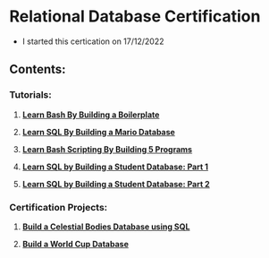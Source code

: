 # Relational Database Certification

* I started this certication on 17/12/2022

## Contents:

### Tutorials:

1) [**Learn Bash By Building a Boilerplate**](01%20-%20Learn%20Bash%20by%20Building%20a%20Boilerplate)

2) [**Learn SQL By Building a Mario Database**](02%20-%20Learn%20SQL%20By%20Building%20a%20Mario%20Database)

3) [**Learn Bash Scripting By Building 5 Programs**](/03%20-%20Relational%20Database/04%20-%20Learn%20Bash%20Scripting%20By%20Building%205%20Programs)

4) [**Learn SQL by Building a Student Database: Part 1**](/03%20-%20Relational%20Database/05%20-%20Learn%20SQL%20By%20Building%20a%20Student%20Database%20(Part%201))

5) [**Learn SQL by Building a Student Database: Part 2**](/03%20-%20Relational%20Database/06%20-%20Learn%20SQL%20By%20Building%20a%20Student%20Database%20(Part%202))

### Certification Projects:

1) [**Build a Celestial Bodies Database using SQL**](03%20-%20Build%20a%20Celestial%20Bodies%20Database)

2) [**Build a World Cup Database**](/03%20-%20Relational%20Database/07%20-%20Build%20a%20World%20Cup%20Database)
